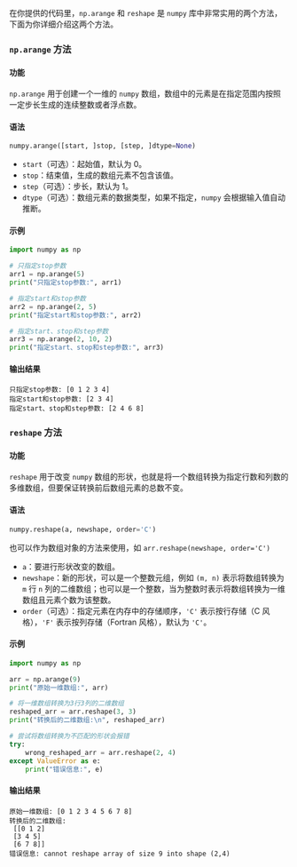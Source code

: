 在你提供的代码里，`np.arange` 和 `reshape` 是 `numpy` 库中非常实用的两个方法，下面为你详细介绍这两个方法。

### `np.arange` 方法
#### 功能
`np.arange` 用于创建一个一维的 `numpy` 数组，数组中的元素是在指定范围内按照一定步长生成的连续整数或者浮点数。

#### 语法
```python
numpy.arange([start, ]stop, [step, ]dtype=None)
```
- `start`（可选）：起始值，默认为 0。
- `stop`：结束值，生成的数组元素不包含该值。
- `step`（可选）：步长，默认为 1。
- `dtype`（可选）：数组元素的数据类型，如果不指定，`numpy` 会根据输入值自动推断。

#### 示例
```python
import numpy as np

# 只指定stop参数
arr1 = np.arange(5)
print("只指定stop参数:", arr1)

# 指定start和stop参数
arr2 = np.arange(2, 5)
print("指定start和stop参数:", arr2)

# 指定start、stop和step参数
arr3 = np.arange(2, 10, 2)
print("指定start、stop和step参数:", arr3)
```
#### 输出结果
```plaintext
只指定stop参数: [0 1 2 3 4]
指定start和stop参数: [2 3 4]
指定start、stop和step参数: [2 4 6 8]
```

### `reshape` 方法
#### 功能
`reshape` 用于改变 `numpy` 数组的形状，也就是将一个数组转换为指定行数和列数的多维数组，但要保证转换前后数组元素的总数不变。

#### 语法
```python
numpy.reshape(a, newshape, order='C')
```
也可以作为数组对象的方法来使用，如 `arr.reshape(newshape, order='C')`
- `a`：要进行形状改变的数组。
- `newshape`：新的形状，可以是一个整数元组，例如 `(m, n)` 表示将数组转换为 `m` 行 `n` 列的二维数组；也可以是一个整数，当为整数时表示将数组转换为一维数组且元素个数为该整数。
- `order`（可选）：指定元素在内存中的存储顺序，`'C'` 表示按行存储（C 风格），`'F'` 表示按列存储（Fortran 风格），默认为 `'C'`。

#### 示例
```python
import numpy as np

arr = np.arange(9)
print("原始一维数组:", arr)

# 将一维数组转换为3行3列的二维数组
reshaped_arr = arr.reshape(3, 3)
print("转换后的二维数组:\n", reshaped_arr)

# 尝试将数组转换为不匹配的形状会报错
try:
    wrong_reshaped_arr = arr.reshape(2, 4)
except ValueError as e:
    print("错误信息:", e)
```
#### 输出结果
```plaintext
原始一维数组: [0 1 2 3 4 5 6 7 8]
转换后的二维数组:
 [[0 1 2]
 [3 4 5]
 [6 7 8]]
错误信息: cannot reshape array of size 9 into shape (2,4)
```


